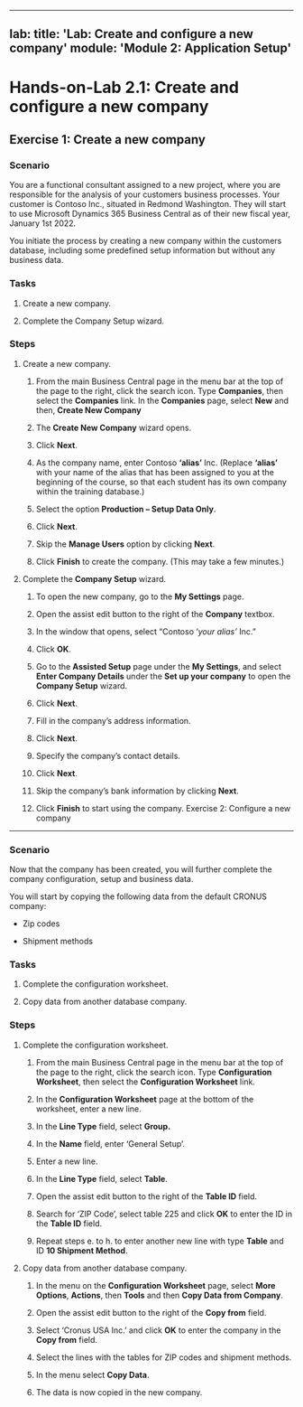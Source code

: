 
---
lab:
    title: 'Lab: Create and configure a new company'
    module: 'Module 2: Application Setup'
---

Hands-on-Lab 2.1: Create and configure a new company
====================================================

Exercise 1: Create a new company
--------------------------------

### Scenario

You are a functional consultant assigned to a new project, where you are
responsible for the analysis of your customers business processes. Your customer
is Contoso Inc., situated in Redmond Washington. They will start to use
Microsoft Dynamics 365 Business Central as of their new fiscal year, January 1st
2022.

You initiate the process by creating a new company within the customers
database, including some predefined setup information but without any business
data.

### Tasks

1.  Create a new company.

2.  Complete the Company Setup wizard.

### Steps

1.  Create a new company.

    1.  From the main Business Central page in the menu bar at the top of the page to the right, click the search icon. Type **Companies**, then select the **Companies** link. In the **Companies** page, select **New** and then, **Create New Company**

    2.  The **Create New Company** wizard opens.

    3.  Click **Next**.

    4.  As the company name, enter Contoso **‘alias’** Inc. (Replace **‘alias’** with your name of the alias that has been assigned to you at the
        beginning of the course, so that each student has its own company within
        the training database.)

    5.  Select the option **Production – Setup Data Only**.

    6.  Click **Next**.

    7.  Skip the **Manage Users** option by clicking **Next**.

    8.  Click **Finish** to create the company. (This may take a few minutes.)

2.  Complete the **Company Setup** wizard.

    1.  To open the new company, go to the **My Settings** page.

    2.  Open the assist edit button to the right of the **Company** textbox.

    3.  In the window that opens, select “Contoso ‘*your alias’* Inc.” 

    4.  Click **OK**.

    5.  Go to the **Assisted Setup** page under the **My Settings**, and select **Enter Company Details** under the **Set up your company**
        to open the **Company Setup** wizard.

    6.  Click **Next**.

    7.  Fill in the company’s address information.

    8.  Click **Next**.

    9.  Specify the company’s contact details.

    10. Click **Next**.

    11. Skip the company’s bank information by clicking **Next**.

    12. Click **Finish** to start using the company.
Exercise 2: Configure a new company
-----------------------------------

### Scenario

Now that the company has been created, you will further complete the company
configuration, setup and business data.

You will start by copying the following data from the default CRONUS company:

-   Zip codes

-   Shipment methods

### Tasks

1.  Complete the configuration worksheet.

2.  Copy data from another database company.

### Steps

1.  Complete the configuration worksheet.

    1.  From the main Business Central page in the menu bar at the top of the page to the right, click the search icon. Type **Configuration Worksheet**, then select the **Configuration Worksheet** link.

    2.  In the **Configuration Worksheet** page at the bottom of the worksheet, enter a new line.

    3.  In the **Line Type** field, select **Group.**

    4.  In the **Name** field, enter ‘General Setup’.

    5.  Enter a new line.

    6.  In the **Line Type** field, select **Table**.

    7.  Open the assist edit button to the right of the **Table ID** field.

    8.  Search for ‘ZIP Code’, select table 225 and click **OK** to enter the ID
        in the **Table ID** field.

    9. Repeat steps e. to h. to enter another new line with type **Table** and ID **10 Shipment Method**.

2.  Copy data from another database company.

    1.  In the menu on the **Configuration Worksheet** page, select **More Options**, **Actions**, then **Tools** and then **Copy Data from Company**.

    2.  Open the assist edit button to the right of the **Copy from** field.

    3.  Select ‘Cronus USA Inc.’ and click **OK** to enter the company in the
        **Copy from** field.

    4.  Select the lines with the tables for ZIP codes and shipment methods.

    5.  In the menu select **Copy Data**.

    6.  The data is now copied in the new company.
